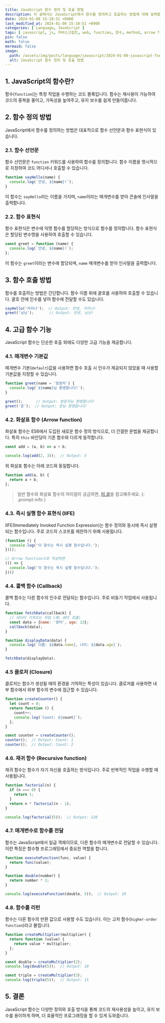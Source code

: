 ```yaml
---
title: JavaScript 함수 정의 및 호출 방법
description: 이 글에서는 JavaScript에서 함수를 정의하고 호출하는 방법에 대해 살펴봅니다.
date: 2024-01-08 15:10:51 +0900
last_modified_at: 2024-01-08 15:10:51 +0900
categories: [ Language, JavaScript ]
tags: [ javascript, js, 자바스크립트, web, function, 함수, method, arrow function, closure, recursive ]
pin: false
math: false
mermaid: false
image:
  path: /assets/img/posts/language/javascript/2024-01-08-javascript-function-definition-and-call/thumbnail.webp
  alt: JavaScript 함수 정의 및 호출 방법
---
```


## 1. JavaScript의 함수란?

함수(`function`)는 특정 작업을 수행하는 코드 블록입니다. 함수는 재사용이 가능하여 코드의 중복을 줄이고, 가독성을 높여주고, 유지 보수를 쉽게 만들어줍니다.

## 2. 함수 정의 방법

JavaScript에서 함수를 정의하는 방법은 대표적으로 함수 선언문과 함수 표현식이 있습니다.

### 2.1. 함수 선언문

함수 선언문은 `function` 키워드를 사용하여 함수를 정의합니다. 함수 이름을 명시적으로 지정하여 코드 어디서나 호출할 수 있습니다.

```javascript
function sayHello(name) {
  console.log(`안녕, ${name}!`);
}
```

이 함수는 `sayHello`라는 이름을 가지며, `name`이라는 매개변수를 받아 콘솔에 인사말을 출력합니다.

### 2.2. 함수 표현식

함수 표현식은 변수에 익명 함수를 할당하는 방식으로 함수를 정의합니다. 함수 표현식은 할당된 변수명을 사용하여 호출할 수 있습니다.

```javascript
const greet = function (name) {
  console.log(`안녕, ${name}!`);
};
```

이 함수는 `greet`이라는 변수에 할당되며, `name` 매개변수를 받아 인사말을 출력합니다.

## 3. 함수 호출 방법

함수를 호출하는 방법은 간단합니다. 함수 이름 뒤에 괄호를 사용하여 호출할 수 있습니다. 괄호 안에 인수를 넣어 함수에 전달할 수도 있습니다.

```javascript
sayHello('카리나');  // Output: 안녕, 카리나!
greet('닝닝');       // Output: 안녕, 닝닝!
```

## 4. 고급 함수 기능

JavaScript 함수는 단순한 호출 외에도 다양한 고급 기능을 제공합니다.

### 4.1. 매개변수 기본값

매개변수 기본(`default`)값을 사용하면 함수 호출 시 인수가 제공되지 않았을 때 사용할 기본값을 지정할 수 있습니다.

```javascript
function greet(name = '방문자') {
  console.log(`${name}님 환영합니다!`);
}

greet();      // Output: 방문자님 환영합니다!
greet('준');  // Output: 준님 환영합니다!
```

### 4.2. 화살표 함수 (Arrow function)

화살표 함수는 ES6에서 도입된 새로운 함수 정의 방식으로, 더 간결한 문법을 제공합니다. 특히 `this` 바인딩이 기존 함수와 다르게 동작합니다.

```javascript
const add = (a, b) => a + b;

console.log(add(2, 3));  // Output: 5
```

위 화살표 함수는 아래 코드와 동일합니다.

```javascript
function add(a, b) {
  return a + b;
};
```

> 일반 함수와 화살표 함수의 차이점이 궁금하면, [이 글](/posts/javascript-function-difference/)을 참고해주세요.
{: .prompt-info }

### 4.3. 즉시 실행 함수 표현식 (IIFE)

IIFE(Immediately Invoked Function Expression)는 함수 정의와 동시에 즉시 실행되는 함수입니다. 주로 코드의 스코프를 제한하기 위해 사용됩니다.

```javascript
(function () {
  console.log('이 함수는 즉시 실행 함수입니다.');
})();

// Arrow function으로 작성하면
(() => {
  console.log('이 함수는 즉시 실행 함수입니다.');
})()
```

### 4.4. 콜백 함수 (Callback)

콜백 함수는 다른 함수의 인수로 전달되는 함수입니다. 주로 비동기 작업에서 사용됩니다.

```javascript
function fetchData(callback) {
  // 데이터 가져오는 작업 (예: API 호출)
  const data = {name: '윈터', age: 23};
  callback(data);
}

function displayData(data) {
  console.log(`이름: ${data.name}, 나이: ${data.age}`);
}

fetchData(displayData);
```

### 4.5 클로저 (Closure)

클로저는 함수가 생성될 때의 환경을 기억하는 특성이 있습니다. 클로저를 사용하면 내부 함수에서 외부 함수의 변수에 접근할 수 있습니다.

```javascript
function createCounter() {
  let count = 0;
  return function () {
    count++;
    console.log(`Count: ${count}`);
  };
}

const counter = createCounter();
counter();  // Output: Count: 1
counter();  // Output: Count: 2
```

### 4.6. 재귀 함수 (Recursive function)

재귀 함수는 함수가 자기 자신을 호출하는 방식입니다. 주로 반복적인 작업을 수행할 때 사용됩니다.

```javascript
function factorial(n) {
  if (n === 0) {
    return 1;
  }
  return n * factorial(n - 1);
}

console.log(factorial(5));  // Output: 120
```

### 4.7. 매개변수로 함수를 전달

함수는 JavaScript에서 일급 객체이므로, 다른 함수의 매개변수로 전달할 수 있습니다. 이런 특징은 함수형 프로그래밍에서 중요한 역할을 합니다.

```javascript
function executeFunction(func, value) {
  return func(value);
}

function double(number) {
  return number * 2;
}

console.log(executeFunction(double, 5));  // Output: 10
```

### 4.8. 함수를 리턴

함수는 다른 함수의 반환 값으로 사용할 수도 있습니다. 이는 고차 함수(`higher-order function`)라고 불립니다.

```javascript
function createMultiplier(multiplier) {
  return function (value) {
    return value * multiplier;
  };
}

const double = createMultiplier(2);
console.log(double(5));  // Output: 10

const triple = createMultiplier(3);
console.log(triple(5));  // Output: 15
```

## 5. 결론

JavaScript 함수는 다양한 정의와 호출 방식을 통해 코드의 재사용성을 높이고, 유지 보수를 용이하게 하며, 더 효율적인 프로그래밍을 할 수 있게 도와줍니다.
